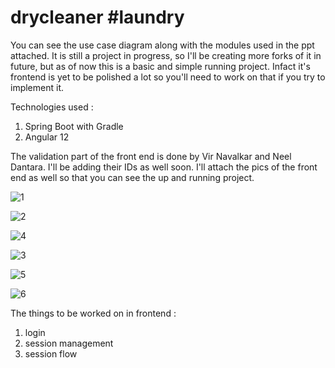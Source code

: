 # drycleaner #laundry

You can see the use case diagram along with the modules used in the ppt attached. It is still a project in progress, so I'll be creating more forks of it in future, but as of now this is a basic and simple running project. Infact it's frontend is yet to be polished a lot so you'll need to work on that if you try to implement it.

Technologies used : 
1) Spring Boot with Gradle
2) Angular 12

The validation part of the front end is done by Vir Navalkar and Neel Dantara. I'll be adding their IDs as well soon. I'll attach the pics of the front end as well so that you can see the up and running project.




![1](https://user-images.githubusercontent.com/67338706/135803117-95ecc14d-c09b-4f2b-a645-3a09acb231b8.png)




![2](https://user-images.githubusercontent.com/67338706/135803685-eed7daf9-c4c5-4bdf-bbc5-198fe3e25476.png)




![4](https://user-images.githubusercontent.com/67338706/135804090-0f70d094-1826-4fa3-802f-44a33f95d1c7.png)




![3](https://user-images.githubusercontent.com/67338706/135803883-f50e39bf-564b-410a-b522-e62a20473d8b.png)




![5](https://user-images.githubusercontent.com/67338706/135804319-0ed10e04-9b6c-4260-b5ad-70a83d40df22.png)




![6](https://user-images.githubusercontent.com/67338706/135804506-f19d8ca0-d9ce-4e59-9a18-bde276ba2714.png)


The things to be worked on in frontend : 
1) login
2) session management
3) session flow
